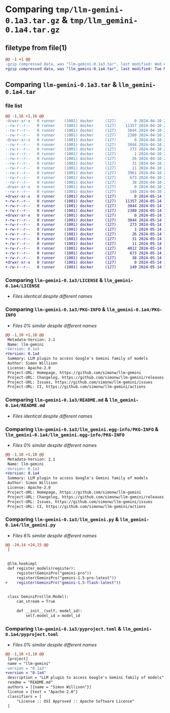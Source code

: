 # Comparing `tmp/llm-gemini-0.1a3.tar.gz` & `tmp/llm_gemini-0.1a4.tar.gz`

## filetype from file(1)

```diff
@@ -1 +1 @@
-gzip compressed data, was "llm-gemini-0.1a3.tar", last modified: Wed Apr 10 21:38:07 2024, max compression
+gzip compressed data, was "llm_gemini-0.1a4.tar", last modified: Tue May 14 19:59:52 2024, max compression
```

## Comparing `llm-gemini-0.1a3.tar` & `llm_gemini-0.1a4.tar`

### file list

```diff
@@ -1,16 +1,16 @@
-drwxr-xr-x   0 runner    (1001) docker     (127)        0 2024-04-10 21:38:07.939016 llm-gemini-0.1a3/
--rw-r--r--   0 runner    (1001) docker     (127)    11357 2024-04-10 21:37:57.000000 llm-gemini-0.1a3/LICENSE
--rw-r--r--   0 runner    (1001) docker     (127)     3044 2024-04-10 21:38:07.939016 llm-gemini-0.1a3/PKG-INFO
--rw-r--r--   0 runner    (1001) docker     (127)     2380 2024-04-10 21:37:57.000000 llm-gemini-0.1a3/README.md
-drwxr-xr-x   0 runner    (1001) docker     (127)        0 2024-04-10 21:38:07.939016 llm-gemini-0.1a3/llm_gemini.egg-info/
--rw-r--r--   0 runner    (1001) docker     (127)     3044 2024-04-10 21:38:07.000000 llm-gemini-0.1a3/llm_gemini.egg-info/PKG-INFO
--rw-r--r--   0 runner    (1001) docker     (127)      273 2024-04-10 21:38:07.000000 llm-gemini-0.1a3/llm_gemini.egg-info/SOURCES.txt
--rw-r--r--   0 runner    (1001) docker     (127)        1 2024-04-10 21:38:07.000000 llm-gemini-0.1a3/llm_gemini.egg-info/dependency_links.txt
--rw-r--r--   0 runner    (1001) docker     (127)       26 2024-04-10 21:38:07.000000 llm-gemini-0.1a3/llm_gemini.egg-info/entry_points.txt
--rw-r--r--   0 runner    (1001) docker     (127)       31 2024-04-10 21:38:07.000000 llm-gemini-0.1a3/llm_gemini.egg-info/requires.txt
--rw-r--r--   0 runner    (1001) docker     (127)       11 2024-04-10 21:38:07.000000 llm-gemini-0.1a3/llm_gemini.egg-info/top_level.txt
--rw-r--r--   0 runner    (1001) docker     (127)     3961 2024-04-10 21:37:57.000000 llm-gemini-0.1a3/llm_gemini.py
--rw-r--r--   0 runner    (1001) docker     (127)      673 2024-04-10 21:37:57.000000 llm-gemini-0.1a3/pyproject.toml
--rw-r--r--   0 runner    (1001) docker     (127)       38 2024-04-10 21:38:07.939016 llm-gemini-0.1a3/setup.cfg
-drwxr-xr-x   0 runner    (1001) docker     (127)        0 2024-04-10 21:38:07.939016 llm-gemini-0.1a3/tests/
--rw-r--r--   0 runner    (1001) docker     (127)      149 2024-04-10 21:37:57.000000 llm-gemini-0.1a3/tests/test_gemini.py
+drwxr-xr-x   0 runner    (1001) docker     (127)        0 2024-05-14 19:59:52.088758 llm_gemini-0.1a4/
+-rw-r--r--   0 runner    (1001) docker     (127)    11357 2024-05-14 19:59:43.000000 llm_gemini-0.1a4/LICENSE
+-rw-r--r--   0 runner    (1001) docker     (127)     3044 2024-05-14 19:59:52.088758 llm_gemini-0.1a4/PKG-INFO
+-rw-r--r--   0 runner    (1001) docker     (127)     2380 2024-05-14 19:59:43.000000 llm_gemini-0.1a4/README.md
+drwxr-xr-x   0 runner    (1001) docker     (127)        0 2024-05-14 19:59:52.088758 llm_gemini-0.1a4/llm_gemini.egg-info/
+-rw-r--r--   0 runner    (1001) docker     (127)     3044 2024-05-14 19:59:52.000000 llm_gemini-0.1a4/llm_gemini.egg-info/PKG-INFO
+-rw-r--r--   0 runner    (1001) docker     (127)      273 2024-05-14 19:59:52.000000 llm_gemini-0.1a4/llm_gemini.egg-info/SOURCES.txt
+-rw-r--r--   0 runner    (1001) docker     (127)        1 2024-05-14 19:59:52.000000 llm_gemini-0.1a4/llm_gemini.egg-info/dependency_links.txt
+-rw-r--r--   0 runner    (1001) docker     (127)       26 2024-05-14 19:59:52.000000 llm_gemini-0.1a4/llm_gemini.egg-info/entry_points.txt
+-rw-r--r--   0 runner    (1001) docker     (127)       31 2024-05-14 19:59:52.000000 llm_gemini-0.1a4/llm_gemini.egg-info/requires.txt
+-rw-r--r--   0 runner    (1001) docker     (127)       11 2024-05-14 19:59:52.000000 llm_gemini-0.1a4/llm_gemini.egg-info/top_level.txt
+-rw-r--r--   0 runner    (1001) docker     (127)     4012 2024-05-14 19:59:43.000000 llm_gemini-0.1a4/llm_gemini.py
+-rw-r--r--   0 runner    (1001) docker     (127)      673 2024-05-14 19:59:43.000000 llm_gemini-0.1a4/pyproject.toml
+-rw-r--r--   0 runner    (1001) docker     (127)       38 2024-05-14 19:59:52.088758 llm_gemini-0.1a4/setup.cfg
+drwxr-xr-x   0 runner    (1001) docker     (127)        0 2024-05-14 19:59:52.088758 llm_gemini-0.1a4/tests/
+-rw-r--r--   0 runner    (1001) docker     (127)      149 2024-05-14 19:59:43.000000 llm_gemini-0.1a4/tests/test_gemini.py
```

### Comparing `llm-gemini-0.1a3/LICENSE` & `llm_gemini-0.1a4/LICENSE`

 * *Files identical despite different names*

### Comparing `llm-gemini-0.1a3/PKG-INFO` & `llm_gemini-0.1a4/PKG-INFO`

 * *Files 0% similar despite different names*

```diff
@@ -1,10 +1,10 @@
 Metadata-Version: 2.1
 Name: llm-gemini
-Version: 0.1a3
+Version: 0.1a4
 Summary: LLM plugin to access Google's Gemini family of models
 Author: Simon Willison
 License: Apache-2.0
 Project-URL: Homepage, https://github.com/simonw/llm-gemini
 Project-URL: Changelog, https://github.com/simonw/llm-gemini/releases
 Project-URL: Issues, https://github.com/simonw/llm-gemini/issues
 Project-URL: CI, https://github.com/simonw/llm-gemini/actions
```

### Comparing `llm-gemini-0.1a3/README.md` & `llm_gemini-0.1a4/README.md`

 * *Files identical despite different names*

### Comparing `llm-gemini-0.1a3/llm_gemini.egg-info/PKG-INFO` & `llm_gemini-0.1a4/llm_gemini.egg-info/PKG-INFO`

 * *Files 0% similar despite different names*

```diff
@@ -1,10 +1,10 @@
 Metadata-Version: 2.1
 Name: llm-gemini
-Version: 0.1a3
+Version: 0.1a4
 Summary: LLM plugin to access Google's Gemini family of models
 Author: Simon Willison
 License: Apache-2.0
 Project-URL: Homepage, https://github.com/simonw/llm-gemini
 Project-URL: Changelog, https://github.com/simonw/llm-gemini/releases
 Project-URL: Issues, https://github.com/simonw/llm-gemini/issues
 Project-URL: CI, https://github.com/simonw/llm-gemini/actions
```

### Comparing `llm-gemini-0.1a3/llm_gemini.py` & `llm_gemini-0.1a4/llm_gemini.py`

 * *Files 6% similar despite different names*

```diff
@@ -24,14 +24,15 @@
 ]
 
 
 @llm.hookimpl
 def register_models(register):
     register(GeminiPro("gemini-pro"))
     register(GeminiPro("gemini-1.5-pro-latest"))
+    register(GeminiPro("gemini-1.5-flash-latest"))
 
 
 class GeminiPro(llm.Model):
     can_stream = True
 
     def __init__(self, model_id):
         self.model_id = model_id
```

### Comparing `llm-gemini-0.1a3/pyproject.toml` & `llm_gemini-0.1a4/pyproject.toml`

 * *Files 0% similar despite different names*

```diff
@@ -1,10 +1,10 @@
 [project]
 name = "llm-gemini"
-version = "0.1a3"
+version = "0.1a4"
 description = "LLM plugin to access Google's Gemini family of models"
 readme = "README.md"
 authors = [{name = "Simon Willison"}]
 license = {text = "Apache-2.0"}
 classifiers = [
     "License :: OSI Approved :: Apache Software License"
 ]
```

